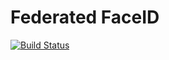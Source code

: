 # Federated FaceID
[![Build Status](https://travis-ci.org/d-kicinski/federated-faceid.svg?branch=master)](https://travis-ci.org/d-kicinski/federated-faceid)
